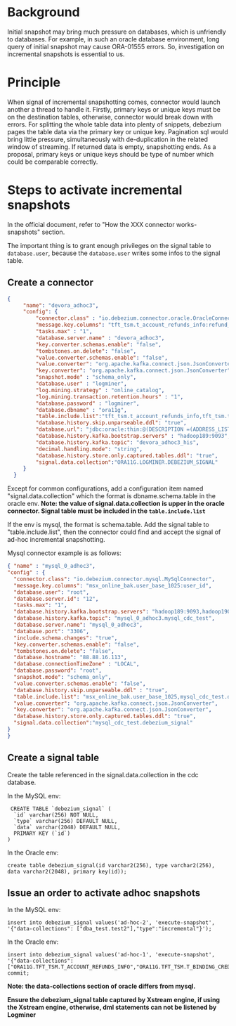 # Background

Initial snapshot may bring much pressure on databases, which is unfriendly to databases.
For example, in such an oracle database environment, long query of initial snapshot may cause ORA-01555 errors.
So, investigation on incremental snapshots is essential to us.

# Principle

When signal of incremental snapshotting comes, connector would launch another a thread to handle it.
Firstly, primary keys or unique keys must be on the destination tables, otherwise, connector would break down with errors.
For splitting the whole table data into plenty of snippets, debezium pages the table data via the primary key or unique key. 
Pagination sql would bring little pressure, simultaneously with de-duplication in the related window of streaming.
If returned data is empty, snapshotting ends. As a proposal, primary keys or unique keys should be type of number which could be comparable correctly.

# Steps to activate incremental snapshots

In the official document, refer to "How the XXX connector works-snapshots" section.

The important thing is to grant enough privileges on the signal table to `database.user`, because the `database.user` writes some infos to the signal table.

## Create a connector

```json
{
     "name": "devora_adhoc3",
     "config": {
         "connector.class" : "io.debezium.connector.oracle.OracleConnector",
         "message.key.columns": "tft_tsm.t_account_refunds_info:refund_trandno;tft_tsm.t_binding_credit_card:userid,credit_card_no;tft_tsm.t_einvoice_info:order_no",
         "tasks.max" : "1",
         "database.server.name" : "devora_adhoc3",
         "key.converter.schemas.enable": "false",
         "tombstones.on.delete": "false",
         "value.converter.schemas.enable": "false",
         "value.converter": "org.apache.kafka.connect.json.JsonConverter",
         "key.converter": "org.apache.kafka.connect.json.JsonConverter",
         "snapshot.mode" : "schema_only",
         "database.user" : "logminer",
         "log.mining.strategy" : "online_catalog",
         "log.mining.transaction.retention.hours" : "1",
         "database.password" : "logminer",
         "database.dbname" : "ora11g",
         "table.include.list":"tft_tsm.t_account_refunds_info,tft_tsm.t_binding_credit_card,tft_tsm.t_einvoice_info,logminer.debezium_signal",
         "database.history.skip.unparseable.ddl": "true",
         "database.url": "jdbc:oracle:thin:@(DESCRIPTION =(ADDRESS_LIST =(ADDRESS = (PROTOCOL = TCP)(HOST = 88.88.16.112)(PORT = 1521)))(CONNECT_DATA =(SERVER = DEDICATED)(SERVICE_NAME = ora11g)))",
         "database.history.kafka.bootstrap.servers" : "hadoop189:9093",
         "database.history.kafka.topic": "devora_adhoc3_his",
         "decimal.handling.mode": "string",
         "database.history.store.only.captured.tables.ddl": "true",
         "signal.data.collection":"ORA11G.LOGMINER.DEBEZIUM_SIGNAL"
     }
  }
```

Except for common configurations, add a configuration item named "signal.data.collection" which the format is dbname.schema.table in the oracle env.
**Note: the value of signal.data.collection is upper in the oracle connector. Signal table must be included in the `table.include.list`**

If the env is mysql, the format is schema.table.
Add the signal table to "table.include.list", then the connector could find and accept the signal of ad-hoc incremental snapshotting.

Mysql connector example is as follows:

```json
{ "name" : "mysql_0_adhoc3",
"config" : {
  "connector.class": "io.debezium.connector.mysql.MySqlConnector",
  "message.key.columns": "msx_online_bak.user_base_1025:user_id",
  "database.user": "root",
  "database.server.id": "12",
  "tasks.max": "1",
  "database.history.kafka.bootstrap.servers": "hadoop189:9093,hadoop190:9093,hadoop191:9093",
  "database.history.kafka.topic": "mysql_0_adhoc3.mysql_cdc_test",
  "database.server.name": "mysql_0_adhoc3",
  "database.port": "3306",
  "include.schema.changes": "true",
  "key.converter.schemas.enable": "false",
  "tombstones.on.delete": "false",
  "database.hostname": "88.88.16.113",
  "database.connectionTimeZone" : "LOCAL",
  "database.password": "root",
  "snapshot.mode": "schema_only",
  "value.converter.schemas.enable": "false",
  "database.history.skip.unparseable.ddl" : "true",
  "table.include.list": "msx_online_bak.user_base_1025,mysql_cdc_test.debezium_signal,dba_test.test2",
  "value.converter": "org.apache.kafka.connect.json.JsonConverter",
  "key.converter": "org.apache.kafka.connect.json.JsonConverter",
  "database.history.store.only.captured.tables.ddl": "true",
  "signal.data.collection":"mysql_cdc_test.debezium_signal"
}
}

```

## Create a signal table

Create the table referenced in the signal.data.collection in the cdc database.

In the MySQL env:

```
 CREATE TABLE `debezium_signal` (
  `id` varchar(256) NOT NULL,
  `type` varchar(256) DEFAULT NULL,
  `data` varchar(2048) DEFAULT NULL,
  PRIMARY KEY (`id`)
)
```

In the Oracle env:

```
create table debezium_signal(id varchar2(256), type varchar2(256),
data varchar2(2048), primary key(id));
```

## Issue an order to activate adhoc snapshots 

In the MySQL env:

```
insert into debezium_signal values('ad-hoc-2', 'execute-snapshot', '{"data-collections": ["dba_test.test2"],"type":"incremental"}');
```

In the Oracle env:

```
insert into debezium_signal values('ad-hoc-1', 'execute-snapshot', '{"data-collections": ["ORA11G.TFT_TSM.T_ACCOUNT_REFUNDS_INFO","ORA11G.TFT_TSM.T_BINDING_CREDIT_CARD","ORA11G.TFT_TSM.T_EINVOICE_INFO"],"type":"INCREMENTAL"}');
commit;
```
**Note: the data-collections section of oracle differs from mysql.**

**Ensure the debezium_signal table captured by Xstream engine, if using the Xstream engine, otherwise, dml statements can not be listened by Logminer**